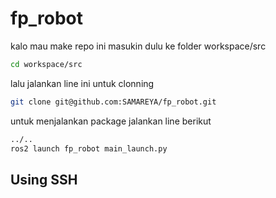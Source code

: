 # fp_robot

kalo mau make repo ini masukin dulu ke folder workspace/src 

```bash
cd workspace/src 
```
lalu jalankan line ini untuk clonning 

```bash
git clone git@github.com:SAMAREYA/fp_robot.git
```

untuk menjalankan package jalankan line berikut 

```bash
../..
ros2 launch fp_robot main_launch.py
```





## Using SSH



